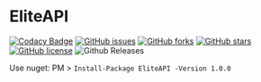 # EliteAPI
[![Codacy Badge](https://api.codacy.com/project/badge/Grade/480f394b3d044412afb33351120253f9)](https://app.codacy.com/app/Somfic/EliteAPI?utm_source=github.com&utm_medium=referral&utm_content=Somfic/EliteAPI&utm_campaign=Badge_Grade_Dashboard) [![GitHub issues](https://img.shields.io/github/issues/Somfic/EliteAPI.svg)](https://github.com/Somfic/EliteAPI/issues) [![GitHub forks](https://img.shields.io/github/forks/Somfic/EliteAPI.svg)](https://github.com/Somfic/EliteAPI/network) [![GitHub stars](https://img.shields.io/github/stars/Somfic/EliteAPI.svg)](https://github.com/Somfic/EliteAPI/stargazers) [![GitHub license](https://img.shields.io/github/license/Somfic/EliteAPI.svg)](https://github.com/Somfic/EliteAPI/blob/master/LICENSE) ![Github Releases](https://img.shields.io/github/downloads/Somfic/EliteAPI/latest/total.svg)

Use nuget: PM > `Install-Package EliteAPI -Version 1.0.0`



